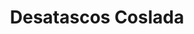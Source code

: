 ---
id: 'service-33'

title: 'Desatascos Coslada'

titleMeta: "Desatascos y Poceros en Coslada 【91 577 18 49】"

title2: 'Desatascos y Poceros en Coslada'

lugar: 'Coslada'

mediumImage: 'desatascos-coslada-lg.jpg'

largeImage: 'desatascos-coslada-md.jpg'

detailBreadcrumbSubTitle: 'Single Service'

metaContent: "✅Poceros en Coslada. 🔝 Empresa de pocería en Coslada. 📢 Los mejores precios de la provincia. Desatascos y Desatrancos. ☎️​ 676 679 954"

detailBreadcrumbDesc: 'Empresa de poceros en Coslada con los mejores precios'

detailSubTitle: 'Empresa de desatascos en Coslada con los mejores precios. Llámanos y compruébalo'


parrafo: "Los mejores precios en desatascos y desatrancos en Coslada, mejoramos tu presupuesto. Llámanos y compruébalo."

pregunta: '¿Quieres acondicionar las tuberías fecales o pluviales y no sabes a quién llamar? '

descripcion: 'Llevamos a cabo toda clase de Obras de Alcantarillado en Coslada y alrededores, ofreciéndote un equipo profesional equipado con la mejor tecnología. '

descripcion1: "Si vives en Coslada y estás buscando una empresa de desatascos confiable y eficiente, has llegado al lugar adecuado. Nuestra empresa de desatascos en Coslada está especializada en resolver cualquier problema relacionado con desatascos y desatrancos en la zona. Con años de experiencia en el sector y un equipo de poceros altamente cualificados, estamos en la mejor posición para ofrecerte los mejores servicios de desatascos en Coslada. "

detailDesc: 'Nos esforzamos por ofrecer un servicio de alta calidad a un precio razonable, y nos enorgullece ser reconocidos como una de las empresas de desatascos más confiables y eficientes en Coslada. No importa si tienes un problema con las tuberías de tu hogar o de tu negocio, nuestro equipo de poceros está a tu disposición para solucionarlo de manera rápida y eficaz.'

pregunta2: '¿Necesitas realizar un desatasco en Coslada económico y de calidad? '

descripcion2: "Nos esforzamos por resolver cualquier problema de desatascos de forma rápida y eficiente, para que puedas volver a tus actividades diarias sin interrupciones. Con nuestro equipo altamente cualificado y nuestro compromiso con la satisfacción del cliente, podemos asegurarte un servicio de alta calidad que superará tus expectativas."

pregunta4: "¿Buscas una empresa de Obras de Alcantarillado en Coslada?"

option1: "Nuestros poceros en se dedican a una gran cantidad de funciones. En primer lugar, somos expertos en la creación de pozos. Si necesitas que llevemos a cabo una perforación o construcción de estos, te prepararemos un pozo con todo lo necesario para que puedas sacar partido del mismo, como es la creación de tuberías y alcantarillado necesario para su buen funcionamiento. En este alcantarillado se desviarán los depósitos y desechos de este."

option2: "Además, nos esforzamos por utilizar los métodos y técnicas más avanzados y ecológicos para resolver cualquier problema de desatascos. Sabemos lo importante que es proteger el medio ambiente, y por eso nos aseguramos de utilizar métodos que no dañen el medio ambiente mientras resolvemos tus problemas de desatascos."

option3: "Si tienes un problema de desatascos en Coslada, no dudes en contactar con nosotros. Estaremos encantados de asesorarte y ofrecerte la mejor solución para tu problema. Con nuestra empresa de desatascos en Coslada, podrás resolver cualquier problema relacionado con desatascos de manera rápida, eficiente y ecológica. ¡No dudes en contactar con nosotros para resolver tus problemas de desatascos en Coslada!"





contenido: '
<ul>
<li>✅ COMUNIDADES DE PROPIETARIOS</li>
<li>✅ COMUNIDADES DE VECINOS</li>
<li>✅ ARQUITECTOS</li>
<li>✅ ADMINISTRADORES DE FINCAS</li>
<li>✅ MANTENIMIENTO DE EMPRESAS</li>
<li>✅ PROPIETARIOS DE CHALETS Y PISOS</li>
<li>✅ AYUNTAMIENTOS</li>
<li>✅ EMPRESAS CONSTRUCTORAS</li>
<li>✅ ASEGURADORAS</li>
<li>✅ COLEGIOS</li>
<li>✅ AUTÓNOMOS</li>
</ul>
<br/>

<p>Contamos con ofertas especiales en todos nuestros servicios destinados a Empresas y Administradores de Fincas. <br/>
<a class="link" href="https://grupalsl.es/contacto">Contacta con nosotros </a>y pídenos toda la información que necesites.</p>
'

isFeatured: true
---